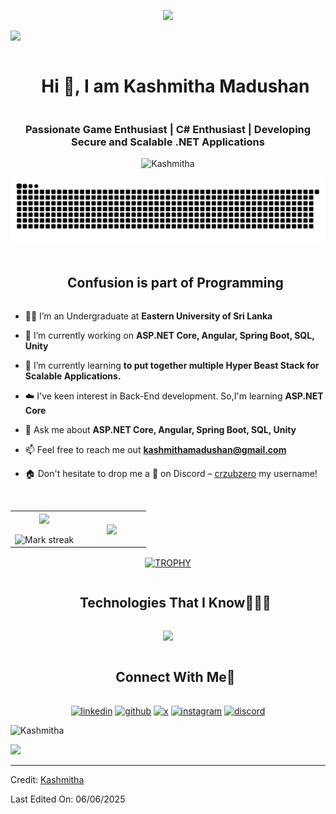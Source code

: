 <p align="center" ><img  src = "https://github.com/7oSkaaa/7oSkaaa/blob/main/Images/about_me.gif?raw=true" width = 100px></p>
<!--horizontal divider(gradiant)-->
<img src="https://user-images.githubusercontent.com/73097560/115834477-dbab4500-a447-11eb-908a-139a6edaec5c.gif">

<!--h1 without bottom border-->
<div id="user-content-toc">
  <ul align="center">
    <summary><h1 style="display: inline-block">Hi 👋, I am Kashmitha Madushan</h1></summary>
  </ul>
</div>
<h3 align="center">Passionate Game Enthusiast | C# Enthusiast | Developing Secure and Scalable .NET Applications</h3>

<p align="center"> <img src="https://komarev.com/ghpvc/?username=Kashmitha&label=Profile%20views&color=0e75b6&style=flat" alt="Kashmitha" /> </p>

<p align = "center">
	<img src = "https://github.com/7oSkaaa/7oSkaaa/blob/output/github-contribution-grid-snake.svg?" alt = "Snake Game"/>
</p>

<!--h2 without bottom border-->
<div id="user-content-toc">
  <ul align="center">
    <summary><h2 style="display: inline-block">Confusion is part of Programming</h2></summary>
  </ul>
</div>


<!--Intro start-->
- 🧑‍🎓 I’m an Undergraduate at **Eastern University of Sri Lanka**

- 🔭 I’m currently working on **ASP.NET Core, Angular, Spring Boot, SQL, Unity**

- 🌱 I’m currently learning **to put together multiple Hyper Beast Stack for Scalable Applications.**

- ☁️ I've keen interest in Back-End development. So,I'm learning **ASP.NET Core**

- 💬 Ask me about **ASP.NET Core, Angular, Spring Boot, SQL, Unity**

- 📫 Feel free to reach me out **kashmithamadushan@gmail.com**

- 🏠 Don't hesitate to drop me a **👋** on Discord –  [crzubzero](https://discord.com/channels/@me) my username!
<!--Intro end-->
<br>


<!--- stats & Trophy (start) -->
<p align="center">
  <!--- stats (start) -->
<table align="center">
<tr border="none">
<td width="50%" align="center">
  
  <img  align="center"  src="https://github-readme-stats.vercel.app/api?username=Kashmitha&theme=dark&show_icons=true&count_private=true" />
  <br></br>
  <img  title="🔥 Get streak stats for your profile at git.io/streak-stats" alt="Mark streak" src="https://github-readme-streak-stats.herokuapp.com/?user=Kashmitha&theme=dark&hide_border=false" /> 
</td>

<td width="50%" align="center">

  <img  align="center"  src="https://github-readme-stats.anuraghazra1.vercel.app/api/top-langs/?username=Kashmitha&theme=dark&hide_border=false&no-bg=true&no-frame=true&langs_count=10"/>
  
  </td>
</tr>
</table>
<!--- stats (end) -->

<!--- trophy (start) -->
<div align=center>
  <a href="https://github.com/ryo-ma/github-profile-trophy" title="Go to Source">
      <img align="center" width=84% src="https://github-profile-trophy.vercel.app/?username=Kashmitha&theme=radical&row=1&column=7&margin-h=15&margin-w=5&no-bg=true" alt="TROPHY" />
    </a>
</div>
<!--- trophy (start) -->


</p>        
<!--- stats (end) -->


<!--h1 without bottom border-->
<div id="user-content-toc">
  <ul align="center">
    <summary><h2 style="display: inline-block">Technologies That I Know👨🏻‍💻</h2></summary>
  </ul>
</div>
<!--tech stack icons-->
<p align="center">
  <a href="https://skillicons.dev">
    <img src="https://skillicons.dev/icons?i=git,azure,cs,dotnet,discord,github,java,js,spring,mysql,postman,vscode,angular,blender,unity,stackoverflow,linkedin&perline=14"/>
  </a>
</p>


<!-- Connect with me -->
<!--h2 without bottom border-->
<div id="user-content-toc">
  <ul align="center">
    <summary><h2 style="display: inline-block">Connect With Me🤝</h2></summary>
  </ul>
</div>

<!--icons and links-->
<p align="center">
<a href="https://www.linkedin.com/in/kashmitha-madushan-362822339/" target="blank"><img align="center" src="https://user-images.githubusercontent.com/88904952/234979284-68c11d7f-1acc-4f0c-ac78-044e1037d7b0.png" alt="linkedin" height="50" width="50" /></a>
<a href="https://github.com/Kashmitha" target="blank"><img align="center" src="https://github.com/Scar1109/skill-icons/blob/main/icons/Github-Light.svg" alt="github" height="50" width="50" /></a>
<a href="https://x.com/KashmithaMad" target="blank"><img align="center" src="https://img.icons8.com/?size=100&id=A4DsujzAX4rw&format=png&color=FFFFFF" alt="x" height="50" width="50" /></a> 
<a href="https://www.instagram.com/kashmitha_madushan/" target="blank"><img align="center" src="https://github.com/Scar1109/skill-icons/blob/main/icons/Instagram.svg" alt="instagram" height="50" width="50" /></a>
<a href="https://discord.com/users/crzubzero/
" target="blank"><img align="center" src="https://user-images.githubusercontent.com/88904952/234982627-019fd336-6248-453c-9b05-97c13fd1d207.png" alt="discord" height="50" width="50" /></a>
  
</p>

<p align="left"> <img src="https://komarev.com/ghpvc/?username=1Kashmitha&label=Profile%20views&color=0e75b6&style=flat" alt="Kashmitha" /> </p>

<!--horizontal divider(gradiant)-->
<img src="https://user-images.githubusercontent.com/73097560/115834477-dbab4500-a447-11eb-908a-139a6edaec5c.gif">

----------------------------------------------------------------------
Credit: [Kashmitha](https://github.com/Kashmitha)

Last Edited On: 06/06/2025
